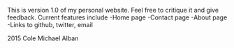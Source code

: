 This is version 1.0 of my personal website. Feel free to critique it and give feedback.
Current features include
-Home page
-Contact page
-About page
-Links to github, twitter, email

2015 Cole Michael Alban
